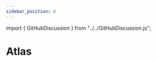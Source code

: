 ```yaml
---
sidebar_position: 6
---
```


import { GitHubDiscussion } from "../../GitHubDiscussion.js";

# Atlas

